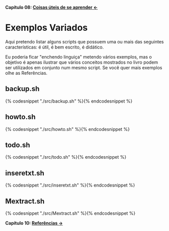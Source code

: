 **Capítulo 08: [Coisas úteis de se aprender ←](https://github.com/redmanndotsh/bashscripting/tree/master/chapter-08)**

# Exemplos Variados

Aqui pretendo listar alguns scripts que possuem uma ou mais das seguintes
características: é útil, é bem escrito, é didático.

Eu poderia ficar "enchendo linguiça" metendo vários exemplos, mas o objetivo
é apenas ilustrar que vários conceitos mostrados no livro podem ser utilizados
em conjunto num mesmo script. Se você quer mais
exemplos olhe as Referências.

## backup.sh

{% codesnippet "./src/backup.sh" %}{% endcodesnippet %}


## howto.sh

{% codesnippet "./src/howto.sh" %}{% endcodesnippet %}


## todo.sh

{% codesnippet "./src/todo.sh" %}{% endcodesnippet %}


## inseretxt.sh

{% codesnippet "./src/inseretxt.sh" %}{% endcodesnippet %}


## Mextract.sh

{% codesnippet "./src/Mextract.sh" %}{% endcodesnippet %}

**Capítulo 10: [Referências →](https://github.com/redmanndotsh/bashscripting/tree/master/chapter-10)**
